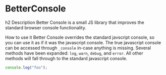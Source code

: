 BetterConsole
=============

h2 Description 
Better Console is a small JS library that improves the standard browser console functionality.

How to use it
Better Console overrides the standard javscript console, so  you can use it as if it was the javascript console.  The true javascript console can be accessed through `_console` in-case anything is missing.  Several methods have been expanded: `log`, `warn`, `debug`, and `error`.  All other methods will fall through to the standard javascript console.

```javascript
console.log("foo");
```
